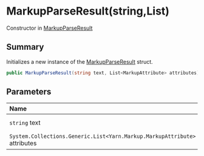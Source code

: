 # MarkupParseResult(string,List<MarkupAttribute>)

Constructor in [MarkupParseResult](/docs/api/csharp/yarn.markup.markupparseresult.md)

## Summary


Initializes a new instance of the  [MarkupParseResult](yarn.markup.markupparseresult.md)  struct.


```csharp
public MarkupParseResult(string text, List<MarkupAttribute> attributes)
```

## Parameters

|Name|Description|
|:---|:---|
|`string` text|The plain text.|
|`System.Collections.Generic.List<Yarn.Markup.MarkupAttribute>` attributes|The list of attributes.|

